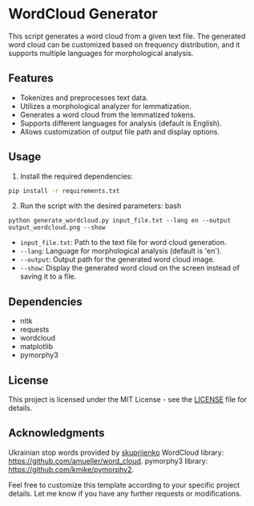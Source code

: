 # WordCloud Generator

This script generates a word cloud from a given text file. The generated word cloud can be customized based on frequency distribution, and it supports multiple languages for morphological analysis.

## Features

- Tokenizes and preprocesses text data.
- Utilizes a morphological analyzer for lemmatization.
- Generates a word cloud from the lemmatized tokens.
- Supports different languages for analysis (default is English).
- Allows customization of output file path and display options.

## Usage

1. Install the required dependencies:

```bash
pip install -r requirements.txt
```

2. Run the script with the desired parameters:
bash
```
python generate_wordcloud.py input_file.txt --lang en --output output_wordcloud.png --show
```

- `input_file.txt`: Path to the text file for word cloud generation.
- `--lang`: Language for morphological analysis (default is 'en').
- `--output`: Output path for the generated word cloud image.
- `--show`: Display the generated word cloud on the screen instead of saving it to a file.

## Dependencies

- nltk
- requests
- wordcloud
- matplotlib
- pymorphy3

## License

This project is licensed under the MIT License - see the [LICENSE](https://chat.openai.com/c/LICENSE) file for details.

## Acknowledgments
Ukrainian stop words provided by [skupriienko](https://raw.githubusercontent.com/skupriienko/Ukrainian-Stopwords/master)
WordCloud library: https://github.com/amueller/word_cloud.
pymorphy3 library: https://github.com/kmike/pymorphy2.

Feel free to customize this template according to your specific project details. Let me know if you have any further requests or modifications.
